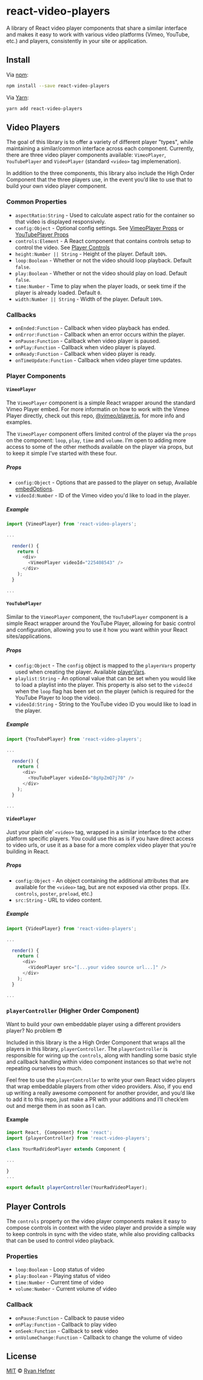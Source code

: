 # react-video-players

A library of React video player components that share a similar interface and makes
it easy to work with various video platforms (Vimeo, YouTube, etc.) and players,
consistently in your site or application.

## Install

Via [npm](https://npmjs.com/package/react-video-players):

```sh
npm install --save react-video-players
```

Via [Yarn](https://yarn.fyi/react-video-players):

```sh
yarn add react-video-players
```

## Video Players

The goal of this library is to offer a variety of different player "types", while
maintaining a similar/common interface across each component. Currently, there
are three video player components available: `VimeoPlayer`, `YouTubePlayer` and
`VideoPlayer` (standard `<video>` tag implemenation).

In addition to the three components, this library also include the High Order Component
that the three players use, in the event you’d like to use that to build your own
video player component.

### Common Properties

* `aspectRatio:String` - Used to calculate aspect ratio for the container so that
video is displayed responsively.
* `config:Object` - Optional config settings. See [VimeoPlayer Props](#props) or [YouTubePlayer Props](#props-1)
* `controls:Element` - A React component that contains controls setup to control
the video. See [Player Controls](#player-controls)
* `height:Number || String` - Height of the player. Default `100%`.
* `loop:Boolean` - Whether or not the video should loop playback. Default `false`.
* `play:Boolean` - Whether or not the video should play on load. Default `false`.
* `time:Number` - Time to play when the player loads, or seek time if the player is already loaded. Default `0`.
* `width:Number || String` - Width of the player. Default `100%`.

### Callbacks

* `onEnded:Function` - Callback when video playback has ended.
* `onError:Function` - Callback when an error occurs within the player.
* `onPause:Function` - Callback when video player is paused.
* `onPlay:Function` - Callback when video player is played.
* `onReady:Function` - Callback when video player is ready.
* `onTimeUpdate:Function` - Callback when video player time updates.

### Player Components

#### `VimeoPlayer`

The `VimeoPlayer` component is a simple React wrapper around the standard Vimeo
Player embed. For more informatin on how to work with the Vimeo Player directly,
check out this repo, [@vimeo/player.js](https://github.com/vimeo/player.js), for
more info and examples.

The `VimeoPlayer` component offers limited control of the player via the `props`
on the component: `loop`, `play`, `time` and `volume`. I’m open to adding more
access to some of the other methods available on the player via props, but to
keep it simple I’ve started with these four.

##### Props

* `config:Object` - Options that are passed to the player on setup,
Available [embedOptions](https://github.com/vimeo/player.js#embed-options).
* `videoId:Number` - ID of the Vimeo video you'd like to load in the player.

##### Example

```js
import {VimeoPlayer} from 'react-video-players';

...

  render() {
    return (
      <div>
        <VimeoPlayer videoId="225408543" />
      </div>
    );
  }

...

```

#### `YouTubePlayer`

Similar to the `VimeoPlayer` component, the `YouTubePlayer` component is a simple
React wrapper around the YouTube Player, allowing for basic control and configuration,
allowing you to use it how you want within your React sites/applications.

##### Props

* `config:Object` - The `config` object is mapped to the `playerVars` property
used when creating the player. Available [playerVars](https://developers.google.com/youtube/player_parameters?playerVersion=HTML5#Parameters).
* `playlist:String` - An optional value that can be set when you would like to
load a playlist into the player. This property is also set to the `videoId` when
the `loop` flag has been set on the player (which is required for the YouTube Player
to loop the video).
* `videoId:String` - String to the YouTube video ID you would like to load in the player.

##### Example

```js
import {YouTubePlayer} from 'react-video-players';

...

  render() {
    return (
      <div>
        <YouTubePlayer videoId="8gXpZmQ7j70" />
      </div>
    );
  }

...

```

#### `VideoPlayer`

Just your plain ole’ `<video>` tag, wrapped in a similar interface to the other
platform specific players. You could use this as is if you have direct access
to video urls, or use it as a base for a more complex video player that you’re
building in React.

##### Props

* `config:Object` - An object containing the additional attributes that are available
for the `<video>` tag, but are not exposed via other props. (Ex. `controls`, `poster`, `preload`, etc.)
* `src:String` - URL to video content.

##### Example

```js
import {VideoPlayer} from 'react-video-players';

...

  render() {
    return (
      <div>
        <VideoPlayer src="[...your video source url...]" />
      </div>
    );
  }

...

```

### `playerController` (Higher Order Component)

Want to build your own embeddable player using a different providers player? No problem 😎

Included in this library is the a High Order Component that wraps all the players
in this library, `playerController`. The `playerController` is responsible for
wiring up the `controls`, along with handling some basic style and callback handling
within video component instances so that we’re not repeating ourselves too much.

Feel free to use the `playerController` to write your own React video players that
wrap embeddable players from other video providers. Also, if you end up writing
a really awesome component for another provider, and you’d like to add it to this
repo, just make a PR with your additions and I’ll check’em out and merge them in
as soon as I can.

#### Example

```js
import React, {Component} from 'react';
import {playerController} from 'react-video-players';

class YourRadVideoPlayer extends Component {

...

}
...

export default playerController(YourRadVideoPlayer);

```

## Player Controls

The `controls` property on the video player components makes it easy to compose
controls in context with the video player and provide a simple way to keep controls
in sync with the video state, while also providing callbacks that can be used
to control video playback.

### Properties

* `loop:Boolean` - Loop status of video
* `play:Boolean` - Playing status of video
* `time:Number` - Current time of video
* `volume:Number` - Current volume of video

### Callback

* `onPause:Function` - Callback to pause video
* `onPlay:Function` - Callback to play video
* `onSeek:Function` - Callback to seek video
* `onVolumeChange:Function` - Callback to change the volume of video

## License

[MIT](LICENSE) © [Ryan Hefner](https://www.ryanhefner.com)
